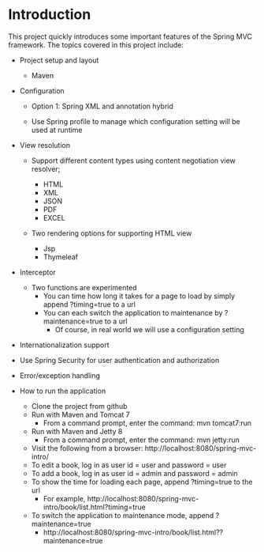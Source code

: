 Introduction
=================

This project quickly introduces some important features of the Spring MVC framework. The topics covered in this project include:
* Project setup and layout
  * Maven 
  
* Configuration
  * Option 1: Spring XML and annotation hybrid
  
  * Use Spring profile to manage which configuration setting will be used at runtime
  
* View resolution 
  * Support different content types using content negotiation view resolver;
    * HTML
    * XML
    * JSON
    * PDF
    * EXCEL
  
  * Two rendering options for supporting HTML view 
    * Jsp
    * Thymeleaf
    
* Interceptor
  * Two functions are experimented 
    * You can time how long it takes for a page to load by simply append ?timing=true to a url
    * You can each switch the application to maintenance by ?maintenance=true to a url
      * Of course, in real world we will use a configuration setting 

* Internationalization support

* Use Spring Security for user authentication and authorization

* Error/exception handling 

* How to run the application
  * Clone the project from github 
  * Run with Maven and Tomcat 7
    * From a command prompt, enter the command: mvn tomcat7:run
  * Run with Maven and Jetty 8
    * From a command prompt, enter the command: mvn jetty:run
  * Visit the following from a browser: http://localhost:8080/spring-mvc-intro/
  * To edit a book, log in as user id = user and password = user  
  * To add a book, log in as user id = admin and password = admin 
  * To show the time for loading each page, append ?timing=true to the url
    * For example, http://localhost:8080/spring-mvc-intro/book/list.html?timing=true
  * To switch the application to maintenance mode, append ?maintenance=true
    * http://localhost:8080/spring-mvc-intro/book/list.html??maintenance=true


 
 


